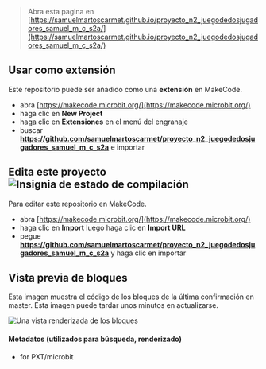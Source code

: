 
> Abra esta pagina en [https://samuelmartoscarmet.github.io/proyecto_n2_juegodedosjugadores_samuel_m_c_s2a/](https://samuelmartoscarmet.github.io/proyecto_n2_juegodedosjugadores_samuel_m_c_s2a/)

## Usar como extensión

Este repositorio puede ser añadido como una **extensión** en MakeCode.

* abra [https://makecode.microbit.org/](https://makecode.microbit.org/)
* haga clic en **New Project**
* haga clic en **Extensiones** en el menú del engranaje
* buscar **https://github.com/samuelmartoscarmet/proyecto_n2_juegodedosjugadores_samuel_m_c_s2a** e importar

## Edita este proyecto ![Insignia de estado de compilación](https://github.com/samuelmartoscarmet/proyecto_n2_juegodedosjugadores_samuel_m_c_s2a/workflows/MakeCode/badge.svg)

Para editar este repositorio en MakeCode.

* abra [https://makecode.microbit.org/](https://makecode.microbit.org/)
* haga clic en **Import** luego haga clic en **Import URL**
* pegue **https://github.com/samuelmartoscarmet/proyecto_n2_juegodedosjugadores_samuel_m_c_s2a** y haga clic en importar

## Vista previa de bloques

Esta imagen muestra el código de los bloques de la última confirmación en master.
Esta imagen puede tardar unos minutos en actualizarse.

![Una vista renderizada de los bloques](https://github.com/samuelmartoscarmet/proyecto_n2_juegodedosjugadores_samuel_m_c_s2a/raw/master/.github/makecode/blocks.png)

#### Metadatos (utilizados para búsqueda, renderizado)

* for PXT/microbit
<script src="https://makecode.com/gh-pages-embed.js"></script><script>makeCodeRender("{{ site.makecode.home_url }}", "{{ site.github.owner_name }}/{{ site.github.repository_name }}");</script>
